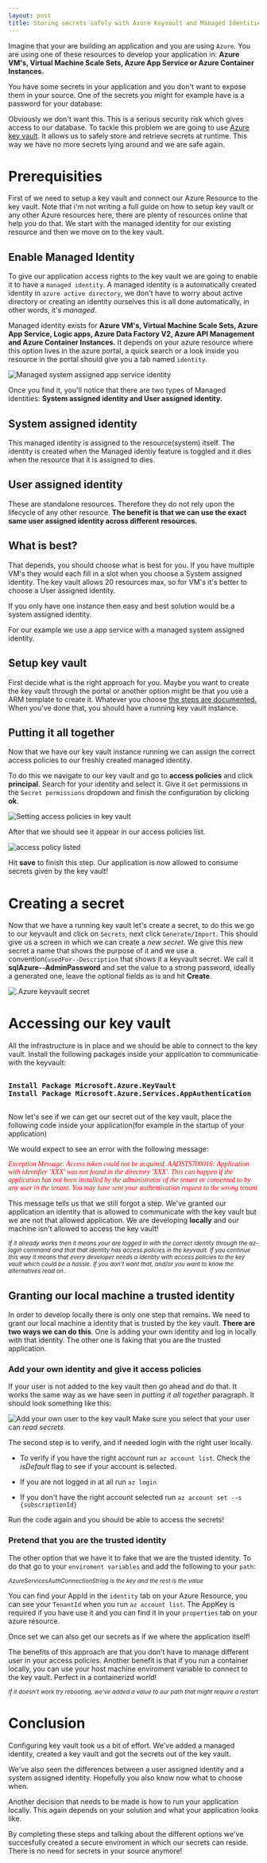 ```yaml
---
layout: post
title: Storing secrets safely with Azure Keyvault and Managed Identities
---
```


Imagine that your are building an application and you are using `Azure`. You are using one of these resources to develop your application in: **Azure VM's, Virtual Machine Scale Sets, Azure App Service or Azure Container Instances.**

You have some secrets in your application and you don't want to expose them in your source. One of the secrets you might for example have is a password for your database: 

<script src="https://gist.github.com/MarcBruins/351a7506a9f20718f258b2e33ca9b0ab.js"></script>

Obviously we don't want this. This is a serious security risk which gives access to our database. To tackle this problem we are going to use [Azure key vault](https://docs.microsoft.com/en-us/azure/key-vault/key-vault-overview). It allows us to safely store and retrieve secrets at runtime. This way we have no more secrets lying around and we are safe again. 

<!--more-->

# Prerequisities
First of we need to setup a key vault and connect our Azure Resource to the key vault. Note that i'm not writing a full guide on how to setup key vault or any other Azure resources here, there are plenty of resources online that help you do that. We start with the managed identity for our existing resource and then we move on to the key vault.

## Enable Managed Identity
To give our application access rights to the key vault we are going to enable it to have a `managed identity`. A managed identity is a automatically created identity in `azure active directory`, we don't have to worry about active directory or creating an identity ourselves this is all done automatically, in other words, it's *managed*.

Managed identity exists for **Azure VM's, Virtual Machine Scale Sets, Azure App Service, Logic apps, Azure Data Factory V2, Azure API Management and Azure Container Instances.** It depends on your azure resource where this option lives in the azure portal, a quick search or a look inside you resource in the portal should give you a tab named `identity`.

![Managed system assigned app service identity](../public/img/system-assigned-identity-app-service.PNG)

Once you find it, you'll notice that there are two types of Managed identities: **System assigned identity and User assigned identity.**

## System assigned identity
This managed identity is assigned to the resource(system) itself. The identity is created when the Managed identiy feature is toggled and it dies when the resource that it is assigned to dies.

## User assigned identity
These are standalone resources. Therefore they do not rely upon the lifecycle of any other resource. **The benefit is that we can use the exact same user assigned identity across different resources.** 

## What is best?
That depends, you should choose what is best for you. If you have multiple VM's they would each fill in a slot when you choose a System assigned identity. The key vault allows 20 resources max, so for VM's it's better to choose a User assigned identity. 

If you only have one instance then easy and best solution would be a system assigned identity.

For our example we use a app service with a managed system assigned identity.

## Setup key vault
First decide what is the right approach for you. Maybe you want to create the key vault through the portal or another option might be that you use a ARM template to create it. Whatever you choose [the steps are documented.](https://docs.microsoft.com/en-us/azure/key-vault/) When you've done that, you should have a running key vault instance.

## Putting it all together
Now that we have our key vault instance running we can assign the correct access policies to our freshly created managed identity. 

To do this we navigate to our key vault and go to **access policies** and click **principal**. Search for your identity and select it. Give it `Get` permissions in the `Secret permissions` dropdown and finish the configuration by clicking **ok**.

![Setting access policies in key vault](../public/img/setting-access-policies-in-key-vault.PNG)

After that we should see it appear in our access policies list.

![access policy listed](../public/img/access-policy-listed.PNG)

Hit **save** to finish this step. Our application is now allowed to consume secrets given by the key vault!

# Creating a secret
Now that we have a running key vault let's create a secret, to do this we go to our keyvault and click on `Secrets`, next click `Generate/Import`. This should give us a screen in which we can create a *new secret*. We give this new secret a name that shows the purpose of it and we use a convention(`usedFor--Description` that shows it a keyvault secret. We call it **sqlAzure--AdminPassword** and set the value to a strong password, ideally a generated one, leave the optional fields as is and hit **Create**.

![.Azure keyvault secret](../public/img/creating-a-secret.PNG)

# Accessing our key vault
All the infrastructure is in place and we should be able to connect to the key vault. Install the following packages inside your application to communicatie with the keyvault:

<pre>
<b>
Install Package Microsoft.Azure.KeyVault 
Install Package Microsoft.Azure.Services.AppAuthentication
</b>
</pre>

Now let's see if we can get our secret out of the key vault, place the following code inside your application(for example in the startup of your application)

<script src="https://gist.github.com/MarcBruins/d2f1b9bc4cee2e3bf21e909b946a493f.js"></script>

We would expect to see an error with the following message:

<span style="color:red; font-family:consolas">
<i>
Exception Message: Access token could not be acquired. AADSTS700016: Application with identifier 'XXX' was not found in the directory 'XXX'. This can happen if the application has not been installed by the administrator of the tenant or consented to by any user in the tenant. You may have sent your authentication request to the wrong tenant
</i>
</span>

This message tells us that we still forgot a step. We've granted our application an identity that is allowed to communicate with the key vault but we are not that allowed application. We are developing **locally** and our machine isn't allowed to access the key vault! 

  <em><small>If it already works then it means your are logged in with the correct identity through the az-login command and that that identity has access policies in the keyvault. If you continue this way it means that every developer needs a identity with access policies to the key vault which could be a hassle. If you don't want that, and/or you want to know the alternatives read on..</small></em>

## Granting our local machine a trusted identity
In order to develop locally there is only one step that remains. We need to grant our local machine a identity that is trusted by the key vault. **There are two ways we can do this**. One is adding your own identity and log in locally with that identity. The other one is faking that you are the trusted application.

### Add your own identity and give it access policies
If your user is not added to the key vault then go ahead and do that. It works the same way as we have seen in *putting it all together* paragraph. It should look something like this:

![Add your own user to the key vault](../public/img/add-own-identity-to-key-vault.PNG)
Make sure you select that your user can *read secrets*. 

The second step is to verify, and if needed login with the right user locally. 

* To verify if you have the right account run `az account list`. Check the *isDefault* flag to see if your account is selected.
  
* If you are not logged in at all run `az login`
  
* If you don't have the right account selected run `az account set --s {subscriptionId}`

Run the code again and you should be able to access the secrets!

### Pretend that you are the trusted identity
The other option that we have it to fake that we are the trusted identity. To do that go to your `enviroment variables` and add the following to your `path`:

<script src="https://gist.github.com/MarcBruins/b8d9ac6daf8978d30d48fb0a618e29e1.js"></script>
<em><small>AzureServicesAuthConnectionString is the key and the rest is the value</small></em>

You can find your AppId in the `identity` tab on your Azure Resource, you can see your `TenantId` when you run `az account list`. The AppKey is required if you have use it and you can find it in your `properties` tab on your azure resource.

Once set we can also get our secrets as if we where the application itself! 

The benefits of this approach are that you don't have to manage different user in your access policies. Another benefit is that if you run a container locally, you can use your host machine enviroment variable to connect to the key vault. Perfect in a containerizd world!

<em><small>If it doesn't work try rebooting, we've added a value to our path that might require a restart</small></em>

# Conclusion
Configuring key vault took us a bit of effort. We've added a managed identity, created a key vault and got the secrets out of the key vault. 

We've also seen the differences between a user assigned identity and a system assigned identity. Hopefully you also know now what to choose when.

Another decision that needs to be made is how to run your application locally. This again depends on your solution and what your application looks like. 

By completing these steps and talking about the different options we've succesfully created a secure enviroment in which our secrets can reside. There is no need for secrets in your source anymore!



